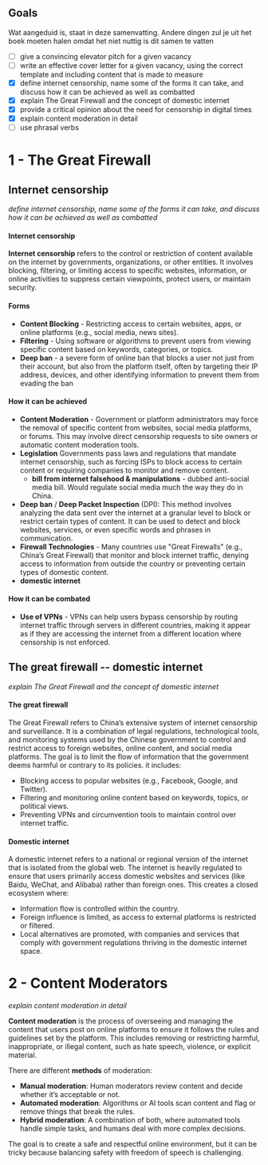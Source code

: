 ## Goals
Wat aangeduid is, staat in deze samenvatting. Andere dingen zul je uit het boek moeten halen omdat het niet nuttig is dit samen te vatten
- [ ] give a convincing elevator pitch for a given vacancy
- [ ] write an effective cover letter for a given vacancy, using the correct template and including content that is made to measure
- [x] define internet censorship, name some of the forms it can take, and discuss how it can be achieved as well as combatted
- [x] explain The Great Firewall and the concept of domestic internet
- [x] provide a critical opinion about the need for censorship in digital times
- [x] explain content moderation in detail
- [ ] use phrasal verbs
# 1 - The Great Firewall
## Internet censorship
*define internet censorship, name some of the forms it can take, and discuss how it can be achieved as well as combatted*
#### Internet censorship
**Internet censorship** refers to the control or restriction of content available on the internet by governments, organizations, or other entities. It involves blocking, filtering, or limiting access to specific websites, information, or online activities to suppress certain viewpoints, protect users, or maintain security.
#### Forms
- **Content Blocking** - Restricting access to certain websites, apps, or online platforms (e.g., social media, news sites).
- **Filtering** - Using software or algorithms to prevent users from viewing specific content based on keywords, categories, or topics.
- **Deep ban** - a severe form of online ban that blocks a user not just from their account, but also from the platform itself, often by targeting their IP address, devices, and other identifying information to prevent them from evading the ban

#### How it can be achieved
- **Content Moderation** - Government or platform administrators may force the removal of specific content from websites, social media platforms, or forums. This may involve direct censorship requests to site owners or automatic content moderation tools.
- **Legislation**  Governments pass laws and regulations that mandate internet censorship, such as forcing ISPs to block access to certain content or requiring companies to monitor and remove content.
	- **bill from internet falsehood & manipulations** - dubbed anti-social media bill. Would regulate social media much the way they do in China.
- **Deep ban** / **Deep Packet Inspection** (DPI): This method involves analyzing the data sent over the internet at a granular level to block or restrict certain types of content. It can be used to detect and block websites, services, or even specific words and phrases in communication.
- **Firewall Technologies** - Many countries use "Great Firewalls" (e.g., China’s Great Firewall) that monitor and block internet traffic, denying access to information from outside the country or preventing certain types of domestic content.
- **domestic internet**


#### How it can be combated
- **Use of VPNs** - VPNs can help users bypass censorship by routing internet traffic through servers in different countries, making it appear as if they are accessing the internet from a different location where censorship is not enforced.

## The great firewall -- domestic internet
*explain The Great Firewall and the concept of domestic internet*
#### The great firewall
The Great Firewall refers to China’s extensive system of internet censorship and surveillance. It is a combination of legal regulations, technological tools, and monitoring systems used by the Chinese government to control and restrict access to foreign websites, online content, and social media platforms. The goal is to limit the flow of information that the government deems harmful or contrary to its policies. it includes:
- Blocking access to popular websites (e.g., Facebook, Google, and Twitter).
- Filtering and monitoring online content based on keywords, topics, or political views.
- Preventing VPNs and circumvention tools to maintain control over internet traffic.

#### Domestic internet
A domestic internet refers to a national or regional version of the internet that is isolated from the global web. The internet is heavily regulated to ensure that users primarily access domestic websites and services (like Baidu, WeChat, and Alibaba) rather than foreign ones. This creates a closed ecosystem where:
- Information flow is controlled within the country.
- Foreign influence is limited, as access to external platforms is restricted or filtered.
- Local alternatives are promoted, with companies and services that comply with government regulations thriving in the domestic internet space.

# 2 - Content Moderators
*explain content moderation in detail*

**Content moderation** is the process of overseeing and managing the content that users post on online platforms to ensure it follows the rules and guidelines set by the platform. This includes removing or restricting harmful, inappropriate, or illegal content, such as hate speech, violence, or explicit material. 

There are different **methods** of moderation:
- **Manual moderation**: Human moderators review content and decide whether it’s acceptable or not.
- **Automated moderation**: Algorithms or AI tools scan content and flag or remove things that break the rules.
- **Hybrid moderation**: A combination of both, where automated tools handle simple tasks, and humans deal with more complex decisions.

The goal is to create a safe and respectful online environment, but it can be tricky because balancing safety with freedom of speech is challenging.